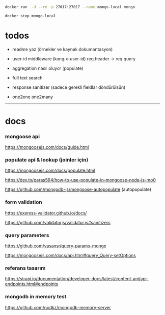 
```bash
docker run  -d --rm -p 27017:27017 --name mongo-local mongo

docker stop mongo-local
```


# todos

- readme yaz (örnekler ve kaynak dokumantasyon)

- user-id middleware (kong x-user-id) req.header -> req.query

- aggregation nasıl oluyor (populate)

- full text search

- response sanitizer (sadece gerekli fieldlar döndürülsün)

- one2one one2many
***
# docs

### mongoose api

https://mongoosejs.com/docs/guide.html

### populate api & lookup (joinler için)
https://mongoosejs.com/docs/populate.html

https://dev.to/paras594/how-to-use-populate-in-mongoose-node-js-mo0

https://github.com/mongodb-js/mongoose-autopopulate (autopopulate)

### form validation

https://express-validator.github.io/docs/

https://github.com/validatorjs/validator.js#sanitizers


### query parameters

https://github.com/vasansr/query-params-mongo

https://mongoosejs.com/docs/api.html#query_Query-setOptions

### referans tasarım

https://strapi.io/documentation/developer-docs/latest/content-api/api-endpoints.html#endpoints


### mongodb in memory test

https://github.com/nodkz/mongodb-memory-server

